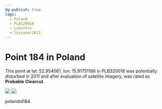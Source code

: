 ```yaml
---
dg-publish: true
tags:
  - Poland
  - PLB320016
  - Lubuskie
  - lossyear2011
---
```


# Point 184 in Poland

This point at lat: 52.954061, lon: 15.91751186 in PLB320016 was potentially disturbed in 2011 and after evaluation of satellite imagery, was rated as **Probable Clearcut**.

<div class='juxtapose' data-showcredits='false'>
<img src='https://baserow-backend-production20240528124524339000000001.s3.amazonaws.com/user_files/1DvGcwTHSmjx2jCQeRxLniegsP6P6W41_b1f2609e3589e6a2cec15484d4e9b84cebe4d9d3dbe0b618fd4947ce3c10f72b.png' data-label='May 2009' />
<img src='https://baserow-backend-production20240528124524339000000001.s3.amazonaws.com/user_files/x7K8YwSjbFPQ7gClVHCB3FADs8yKnpyR_819ce55128d7b0373798cec8d2e4f46574b232130f140777459de7a6661fcbe7.png' data-label='June 2023' />
</div>

polandid184